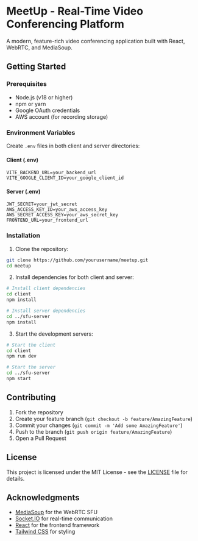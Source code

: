 # MeetUp - Real-Time Video Conferencing Platform

A modern, feature-rich video conferencing application built with React, WebRTC, and MediaSoup.

## Getting Started

### Prerequisites

- Node.js (v18 or higher)
- npm or yarn
- Google OAuth credentials
- AWS account (for recording storage)

### Environment Variables

Create `.env` files in both client and server directories:

#### Client (.env)
```
VITE_BACKEND_URL=your_backend_url
VITE_GOOGLE_CLIENT_ID=your_google_client_id
```

#### Server (.env)
```
JWT_SECRET=your_jwt_secret
AWS_ACCESS_KEY_ID=your_aws_access_key
AWS_SECRET_ACCESS_KEY=your_aws_secret_key
FRONTEND_URL=your_frontend_url
```

### Installation

1. Clone the repository:
```bash
git clone https://github.com/yourusername/meetup.git
cd meetup
```

2. Install dependencies for both client and server:
```bash
# Install client dependencies
cd client
npm install

# Install server dependencies
cd ../sfu-server
npm install
```

3. Start the development servers:

```bash
# Start the client
cd client
npm run dev

# Start the server
cd ../sfu-server
npm start
```


## Contributing

1. Fork the repository
2. Create your feature branch (`git checkout -b feature/AmazingFeature`)
3. Commit your changes (`git commit -m 'Add some AmazingFeature'`)
4. Push to the branch (`git push origin feature/AmazingFeature`)
5. Open a Pull Request

## License

This project is licensed under the MIT License - see the [LICENSE](LICENSE) file for details.

## Acknowledgments

- [MediaSoup](https://mediasoup.org/) for the WebRTC SFU
- [Socket.IO](https://socket.io/) for real-time communication
- [React](https://reactjs.org/) for the frontend framework
- [Tailwind CSS](https://tailwindcss.com/) for styling
